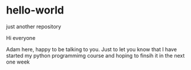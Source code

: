 # hello-world
just another repository

Hi everyone

Adam here, happy to be talking to you. Just to let you know that I have started my python programmimg course and hoping to finsih it in the next one week
